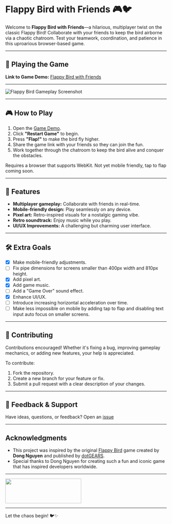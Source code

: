 # Flappy Bird with Friends 🎮🐦

Welcome to **Flappy Bird with Friends**—a hilarious, multiplayer twist on the classic Flappy Bird! Collaborate with your friends to keep the bird airborne via a chaotic chatroom. Test your teamwork, coordination, and patience in this uproarious browser-based game.

---

## 🚀 Playing the Game

**Link to Game Demo:** [Flappy Bird with Friends](https://flappy-bird-with-friends.up.railway.app)

---

![Flappy Bird Gameplay Screenshot](https://github.com/user-attachments/assets/a8f3028c-12a1-486f-8c44-89713672ef5e)

---

## 🎮 How to Play

1. Open the [Game Demo](https://flappy-bird-with-friends.up.railway.app).
2. Click **"Restart Game"** to begin.
3. Press **"Flap!"** to make the bird fly higher.
4. Share the game link with your friends so they can join the fun.
5. Work together through the chatroom to keep the bird alive and conquer the obstacles.

Requires a browser that supports WebKit. Not yet mobile friendly, tap to flap coming soon.

---

## 🌟 Features

- **Multiplayer gameplay:** Collaborate with friends in real-time.
- **Mobile-friendly design:** Play seamlessly on any device.
- **Pixel art:** Retro-inspired visuals for a nostalgic gaming vibe.
- **Retro soundtrack:** Enjoy music while you play.
- **UI/UX Improvements:** A challenging but charming user interface.

---

## 🛠️ Extra Goals

- [x] Make mobile-friendly adjustments.
- [ ] Fix pipe dimensions for screens smaller than 400px width and 810px height.
- [x] Add pixel art.
- [x] Add game music.
- [ ] Add a "Game Over" sound effect.
- [x] Enhance UI/UX.
- [ ] Introduce increasing horizontal acceleration over time.
- [ ] Make less impossible on mobile by adding tap to flap and disabling text input auto focus on smaller screens.

---

## 🤝 Contributing

Contributions encouraged! Whether it's fixing a bug, improving gameplay mechanics, or adding new features, your help is appreciated. 

To contribute:
1. Fork the repository.
2. Create a new branch for your feature or fix.
3. Submit a pull request with a clear description of your changes.

---

## 📧 Feedback & Support

Have ideas, questions, or feedback? Open an [issue](https://github.com/your-repo/issues)

---

## Acknowledgments

- This project was inspired by the original [Flappy Bird](https://en.wikipedia.org/wiki/Flappy_Bird) game created by **Dong Nguyen** and published by [dotGEARS](https://dotgears.com/).  
- Special thanks to Dong Nguyen for creating such a fun and iconic game that has inspired developers worldwide.
  
---

[<img src="https://cdn.buymeacoffee.com/buttons/v2/default-green.png" width="237" height="77">](https://buymeacoffee.com/gracefulcode)

---

Let the chaos begin! 🐦✨

